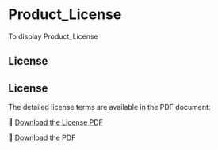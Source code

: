 # Product_License
To display Product_License
## License

## License

The detailed license terms are available in the PDF document:

📄 [Download the License PDF](./license.pdf)

📄 [Download the PDF](https://raw.githubusercontent.com/<username>/<repository>/<branch>/example.pdf)
